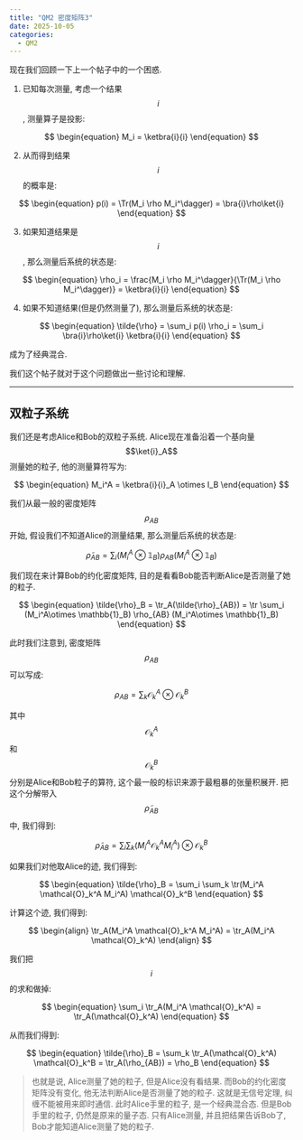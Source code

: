 ```yaml
---
title: "QM2 密度矩阵3"
date: 2025-10-05
categories:
  - QM2
---
```


现在我们回顾一下上一个帖子中的一个困惑.

1. 已知每次测量, 考虑一个结果$$i$$, 测量算子是投影:

$$
\begin{equation}
M_i = \ketbra{i}{i}
\end{equation}
$$

2. 从而得到结果$$i$$的概率是:

$$
\begin{equation}
p(i) = \Tr(M_i \rho M_i^\dagger) = \bra{i}\rho\ket{i}
\end{equation}
$$

3. 如果知道结果是$$i$$, 那么测量后系统的状态是:

$$
\begin{equation}
\rho_i = \frac{M_i \rho M_i^\dagger}{\Tr(M_i \rho M_i^\dagger)} = \ketbra{i}{i}
\end{equation}
$$

4. 如果不知道结果(但是仍然测量了), 那么测量后系统的状态是:

$$
\begin{equation}
\tilde{\rho} = \sum_i p(i) \rho_i = \sum_i \bra{i}\rho\ket{i} \ketbra{i}{i}
\end{equation}
$$

成为了经典混合.

我们这个帖子就对于这个问题做出一些讨论和理解.


---
## 双粒子系统

我们还是考虑Alice和Bob的双粒子系统.
Alice现在准备沿着一个基向量$$\ket{i}_A$$测量她的粒子, 他的测量算符写为:

$$
\begin{equation}
M_i^A = \ketbra{i}{i}_A \otimes I_B
\end{equation}
$$

我们从最一般的密度矩阵$$\rho_{AB}$$开始, 假设我们不知道Alice的测量结果, 那么测量后系统的状态是:

$$
\begin{equation}
\tilde{\rho}_{AB} = \sum_i (M_i^A\otimes \mathbb{1}_B) \rho_{AB} (M_i^A\otimes \mathbb{1}_B) 
\end{equation}
$$

我们现在来计算Bob的约化密度矩阵, 目的是看看Bob能否判断Alice是否测量了她的粒子.

$$
\begin{equation}
\tilde{\rho}_B = \tr_A(\tilde{\rho}_{AB}) =  \tr \sum_i (M_i^A\otimes \mathbb{1}_B) \rho_{AB} (M_i^A\otimes \mathbb{1}_B)
\end{equation}
$$

此时我们注意到, 密度矩阵$$\rho_{AB}$$可以写成:

$$
\begin{equation}
\rho_{AB} = \sum_{k} \mathcal{O}_k^A \otimes \mathcal{O}_k^B
\end{equation}
$$

其中$$\mathcal{O}_k^A$$和$$\mathcal{O}_k^B$$分别是Alice和Bob粒子的算符, 这个最一般的标识来源于最粗暴的张量积展开.
把这个分解带入$$\tilde{\rho}_{AB}$$中, 我们得到:

$$
\begin{equation}
\tilde{\rho}_{AB} = \sum_i \sum_k (M_i^A \mathcal{O}_k^A M_i^A) \otimes \mathcal{O}_k^B
\end{equation}
$$

如果我们对他取Alice的迹, 我们得到:

$$
\begin{equation}
\tilde{\rho}_B = \sum_i \sum_k \tr(M_i^A \mathcal{O}_k^A M_i^A) \mathcal{O}_k^B
\end{equation}
$$

计算这个迹, 我们得到:

$$
\begin{align}
\tr_A(M_i^A \mathcal{O}_k^A M_i^A) = \tr_A(M_i^A \mathcal{O}_k^A)
\end{align}
$$

我们把$$i$$的求和做掉:

$$
\begin{equation}
\sum_i \tr_A(M_i^A \mathcal{O}_k^A) = \tr_A(\mathcal{O}_k^A)
\end{equation}
$$

从而我们得到:

$$
\begin{equation}
\tilde{\rho}_B = \sum_k \tr_A(\mathcal{O}_k^A) \mathcal{O}_k^B = \tr_A(\rho_{AB}) = \rho_B
\end{equation}
$$

> 也就是说, Alice测量了她的粒子, 但是Alice没有看结果.
> 而Bob的约化密度矩阵没有变化, 他无法判断Alice是否测量了她的粒子.
> 这就是无信号定理, 纠缠不能被用来即时通信.
> 此时Alice手里的粒子, 是一个经典混合态.
> 但是Bob手里的粒子, 仍然是原来的量子态.
> 只有Alice测量, 并且把结果告诉Bob了, Bob才能知道Alice测量了她的粒子.